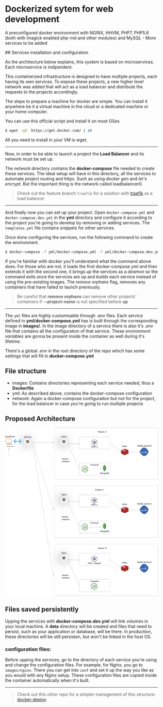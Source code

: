# Dockerized sytem for web development

A preconfigured docker environment with NGINX, HHVM, PHP7, PHP5.6 (both with imagick enabled php-md and other modules) and MySQL - More services to be added

## Services installation and configuration

As the architecture below explains, this system is based on microservices. Each microservice is indipendent. 

This containerized infrastructure is designed to have multiple projects, each having its own services.
To expose these projects, a new higher level network was added that will act as a load balancer and distribute the requests to the projects accordingly.

The steps to prepare a machine for docker are simple. You can install it anywhere be it a virtual machine in the cloud or a dedicated machine or your home computer. 

You can use this official script and install it on most OSes

```bash
$ wget -qO- https://get.docker.com/ | sh
```

All you need to install in your VM is wget.

***

Now, in order to be able to launch a project the **Load Balancer** and its network must be set up. 

The *network* directory contains the **docker-compose** file needed to create these services. The ideal setup will have in this directory, all the services to automate project routing and https. Such as using *docker gen* and *let's encrypt*. But the important thing is the network called loadbalancer0.

> Check out the feature branch `traefik` for a solution with [traefik](http://traefik.io) as a load balancer

***

And finally now you can set up your project. Open `docker-compose.yml` and `docker-compose.dev.yml` in the **yml** directory and configure it according to the project you're going to develop by removing or adding services. The `templates.yml` file contains snippets for other services. 

Once done configuring the services, run the following command to create the environment.

```bash
$ docker-compose -f yml/docker-compose.yml -f yml/docker-compose.dev.yml up -d --build --remove-orphans
```

If you're familiar with docker you'll understand what the command above does. For those who are not, it loads the first docker-compose *yml* and then extends it with the second one, it brings *up* the services as a *deamon* so the command exits once the services are up and *builds* each service instead of using the pre-existing images. The *remove orphans* flag, removes any containers that have failed to launch previously.

> Be careful that **remove orphans** can remove other projects' containers if **--project-name** is not specified before **up**

***

The `yml` files are highly customisable through .env files. Each service defined in **yml/docker-compose.yml** has is built through the corresponding image in **images/**. In the image directory of a service there is also it's *.env* file that contains all the configuration of that service. These *environment variables* are gonna be present inside the container as well during it's lifetime.

There's a global *.env* in the root directory of the repo which has some settings that will fill in **docker-compose.yml** 

## File structure

- images: Contains directories representing each service needed, thus a **Dockerfile**
- yml: As described above, contains the docker-compose configuration
- network: Again a docker-compose configuraiton but not for the project, for the load balancer in case you're going to run multiple projects

## Proposed Architecture

![architecture](1.png)

## Files saved persistently

Upping the services with **docker-compose.dev.yml** will link volumes in your local machine. A **data** directory will be created and files that need to persist, such as your application or database, will be there. In production, these directories will be still persisten, but won't be linked in the host OS.

### configuration files:

Before upping the services, go to the directory of each service you're using and change the configuration files. For example, for Nginx, you go to `images/nginx`. There you can get into `conf` and set it up the way you like as you would with any Nginx setup. These configuration files are copied inside the container automatically when it's built.

***

> Check out this other repo for a simpler management of this structure. [docker-deploy](https://github.com/progress44/docker-deploy)
